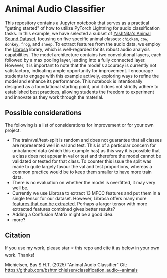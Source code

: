 # Animal Audio Classifier
This repository contains a Jupyter notebook that serves as a practical "getting started" of how to utilize PyTorch Lightning for audio classification tasks. In this example, we have selected a subset of [YashNita's Animal Sound Dataset](https://github.com/YashNita/Animal-Sound-Dataset), focusing on five specific animal classes: `chicken`, `cow`, `donkey`, `frog`, and `sheep`. To extract features from the audio data, we employ the [Librosa](https://librosa.org/doc/latest/index.html) library, which is well-regarded for its robust audio analysis capabilities. The model architecture contains two convolutional layers, each followed by a max pooling layer, leading into a fully connected layer. However, it is important to note that the model's accuracy is currently not satisfactory, indicating ample opportunity for improvement. I encourage students to engage with this example actively, exploring ways to refine the model and enhance its performance. This notebook is intentionally designed as a foundational starting point, and it does not strictly adhere to established best practices, allowing students the freedom to experiment and innovate as they work through the material.

## Possible considerations
The following is a list of considerations for improvement or for your own project.

- The train/val/test-split is random and does not guarantee that all classes are represented well in val and test. This is of a particular concern for unbalanced data (which this example has) as this way it is possible that a class does not appear in val or test and therefore the model cannot be validated or tested for that class. To counter this issue the split was made to quite largely favour the val and test proportions, whereas a common practice would be to keep them smaller to have more train data.
- There is no evaluation on whether the model is overfitted, it may very well be.
- Currently we use Librosa to extract 13 MFCC features and put them in a single tensor for our dataset. However, Librosa offers many more [features that can be extracted](https://librosa.org/doc/latest/feature.html). Perhaps a larger tensor with more extracted features combined gives better results?
- Adding a Confusion Matrix might be a good idea.
- more?

## Citation
If you use my work, please star ⭐ this repo and cite it as below in your own work. Thanks!

Michielsen, Bas S.H.T. (2025) "Animal Audio Classifier" Git: https://github.com/bshtmichielsen/classification_audio--animals